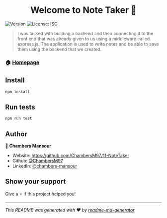<h1 align="center">Welcome to Note Taker 👋</h1>
<p>
  <img alt="Version" src="https://img.shields.io/badge/version-1.0.0-blue.svg?cacheSeconds=2592000" />
  <a href="#" target="_blank">
    <img alt="License: ISC" src="https://img.shields.io/badge/License-ISC-yellow.svg" />
  </a>
</p>

> I was tasked with building a backend and then connecting it to the front end that was already given to us using a middleware called express.js. The application is used to write notes and be able to save them using the backend that we created.

### 🏠 [Homepage](https://github.com/ChambersM97)

## Install

```sh
npm install
```

## Run tests

```sh
npm run test
```

## Author

👤 **Chambers Mansour**

* Website: https://github.com/ChambersM97/11-NoteTaker
* Github: [@ChambersM97](https://github.com/ChambersM97)
* LinkedIn: [@chambers-mansour](https://linkedin.com/in/chambers-mansour)

## Show your support

Give a ⭐️ if this project helped you!

***
_This README was generated with ❤️ by [readme-md-generator](https://github.com/kefranabg/readme-md-generator)_
